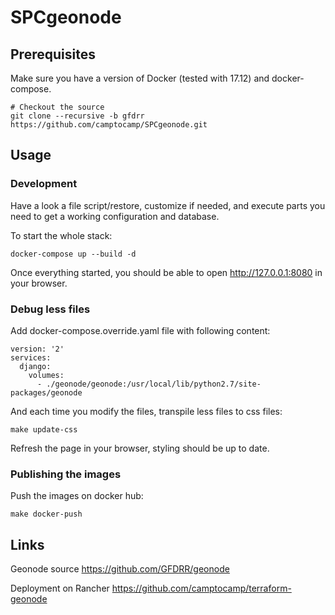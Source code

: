 # SPCgeonode

## Prerequisites

Make sure you have a version of Docker (tested with 17.12) and docker-compose.

```
# Checkout the source
git clone --recursive -b gfdrr https://github.com/camptocamp/SPCgeonode.git
```

## Usage

### Development

Have a look a file script/restore, customize if needed, and execute parts you need to get a working configuration and database.

To start the whole stack:

```
docker-compose up --build -d
```

Once everything started, you should be able to open http://127.0.0.1:8080 in your browser.

### Debug less files

Add docker-compose.override.yaml file with following content:

```
version: '2'
services:
  django:
    volumes:
      - ./geonode/geonode:/usr/local/lib/python2.7/site-packages/geonode
```

And each time you modify the files, transpile less files to css files:

```
make update-css
```

Refresh the page in your browser, styling should be up to date.

### Publishing the images

Push the images on docker hub:

```
make docker-push
```

## Links

Geonode source <https://github.com/GFDRR/geonode>

Deployment on Rancher <https://github.com/camptocamp/terraform-geonode>
